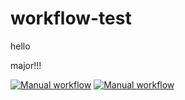 # workflow-test
hello

major!!!

[![Manual workflow](https://github.com/gotbadger/workflow-test/actions/workflows/manual.yml/badge.svg?event=workflow_run)](https://github.com/gotbadger/workflow-test/actions/workflows/manual.yml)
[![Manual workflow](https://github.com/gotbadger/workflow-test/actions/workflows/manual.yml/badge.svg)](https://github.com/gotbadger/workflow-test/actions/workflows/manual.yml)
